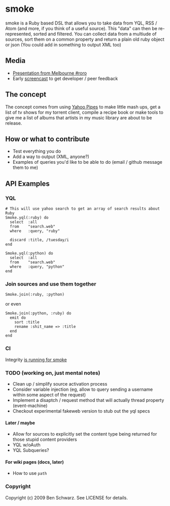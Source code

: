 # smoke

smoke is a Ruby based DSL that allows you to take data from YQL, RSS / Atom (and more, if you think of a useful source).
This "data" can then be re-represented, sorted and filtered. You can collect data from a multiude of sources, sort them on a common property
and return a plain old ruby object or json (You could add in something to output XML too)

## Media

* [Presentation from Melbourne #roro](http://www.slideshare.net/benschwarz/smoke-1371124)
* Early [screencast](http://vimeo.com/4272804) to get developer / peer feedback


## The concept

The concept comes from using [Yahoo Pipes](http://pipes.yahoo.com) to make little mash ups, get a list of tv shows for my torrent client, compile a recipe book or make tools to give me a list of albums that artists in my music library are about to be release.

## How or what to contribute

* Test everything you do
* Add a way to output (XML, anyone?)
* Examples of queries you'd like to be able to do (email / github message them to me)

## API Examples
### YQL
    # This will use yahoo search to get an array of search results about Ruby
    Smoke.yql(:ruby) do
      select  :all
      from    "search.web"
      where   :query, "ruby"
      
      discard :title, /tuesday/i
    end

    Smoke.yql(:python) do
      select  :all
      from    "search.web"
      where   :query, "python"
    end

### Join sources and use them together
    Smoke.join(:ruby, :python)

or even

    Smoke.join(:python, :ruby) do
      emit do
        sort :title
        rename :shit_name => :title
      end
    end

### CI

Integrity [is running for smoke](http://integrity.ffolio.net/smoke)


### TODO (working on, just mental notes)

* Clean up / simplify source activation process
* Consider variable injection (eg, allow to query sending a username within some aspect of the request)
* Implement a disaptch / request method that will actually thread property (event-machine)
* Checkout experimental fakeweb version to stub out the yql specs

#### Later / maybe
* Allow for sources to explicitly set the content type being returned for those stupid content providers
* YQL w/oAuth
* YQL Subqueries?

#### For wiki pages (docs, later)
* How to use `path`

### Copyright

Copyright (c) 2009 Ben Schwarz. See LICENSE for details.
